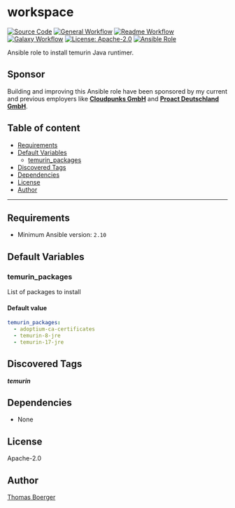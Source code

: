 # workspace

[![Source Code](https://img.shields.io/badge/github-source%20code-blue?logo=github&logoColor=white)](https://github.com/rolehippie/temurin)
[![General Workflow](https://github.com/rolehippie/temurin/actions/workflows/general.yml/badge.svg)](https://github.com/rolehippie/temurin/actions/workflows/general.yml)
[![Readme Workflow](https://github.com/rolehippie/temurin/actions/workflows/docs.yml/badge.svg)](https://github.com/rolehippie/temurin/actions/workflows/docs.yml)
[![Galaxy Workflow](https://github.com/rolehippie/temurin/actions/workflows/galaxy.yml/badge.svg)](https://github.com/rolehippie/temurin/actions/workflows/galaxy.yml)
[![License: Apache-2.0](https://img.shields.io/github/license/rolehippie/temurin)](https://github.com/rolehippie/temurin/blob/master/LICENSE)
[![Ansible Role](https://img.shields.io/badge/role-rolehippie.temurin-blue)](https://galaxy.ansible.com/rolehippie/temurin)

Ansible role to install temurin Java runtimer.

## Sponsor

Building and improving this Ansible role have been sponsored by my current and previous employers like **[Cloudpunks GmbH](https://cloudpunks.de)** and **[Proact Deutschland GmbH](https://www.proact.eu)**.

## Table of content

- [Requirements](#requirements)
- [Default Variables](#default-variables)
  - [temurin_packages](#temurin_packages)
- [Discovered Tags](#discovered-tags)
- [Dependencies](#dependencies)
- [License](#license)
- [Author](#author)

---

## Requirements

- Minimum Ansible version: `2.10`

## Default Variables

### temurin_packages

List of packages to install

#### Default value

```YAML
temurin_packages:
  - adoptium-ca-certificates
  - temurin-8-jre
  - temurin-17-jre
```

## Discovered Tags

**_temurin_**

## Dependencies

- None

## License

Apache-2.0

## Author

[Thomas Boerger](https://github.com/tboerger)
